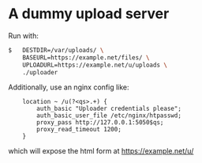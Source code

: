 # A dummy upload server

Run with:
```bash
$   DESTDIR=/var/uploads/ \
    BASEURL=https://example.net/files/ \
    UPLOADURL=https://example.net/u/uploads \
    ./uploader
```

Additionally, use an nginx config like:
```
    location ~ /u(?<qs>.+) {
        auth_basic "Uploader credentials please";
        auth_basic_user_file /etc/nginx/htpasswd;
        proxy_pass http://127.0.0.1:5050$qs;
        proxy_read_timeout 1200;
    }
```
which will expose the html form at https://example.net/u/
